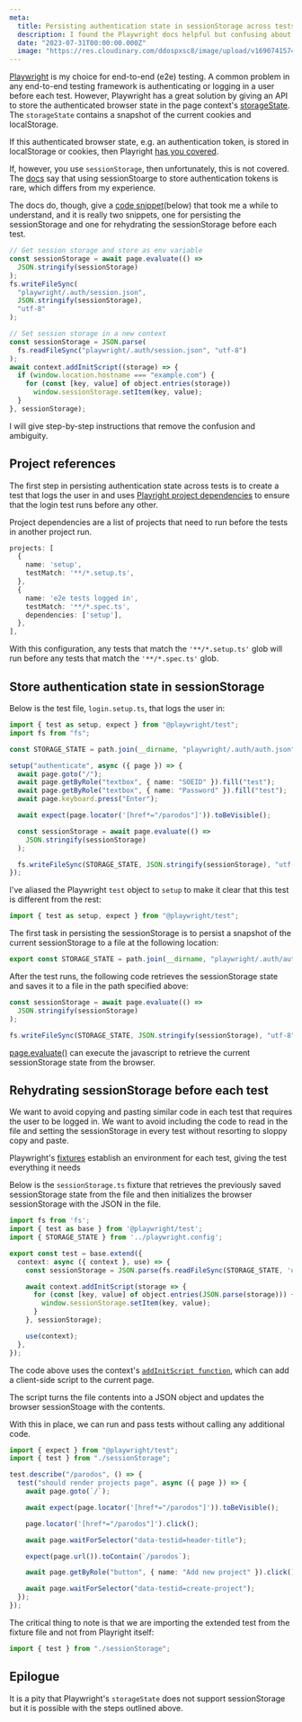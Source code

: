 ```yaml
---
meta:
  title: Persisting authentication state in sessionStorage across tests with Playwright
  description: I found the Playwright docs helpful but confusing about how to store authentication state across tests in browser sessionStorage
  date: "2023-07-31T00:00:00.000Z"
  image: "https://res.cloudinary.com/ddospxsc8/image/upload/v1690741574/playwright_iofvmm.png"
---
```


[Playwright](https://playwright.dev/) is my choice for end-to-end (e2e) testing. A common problem in any end-to-end testing framework is authenticating or logging in a user before each test. However, Playwright has a great solution by giving an API to store the authenticated browser state in the page context's [storageState](https://playwright.dev/docs/api/class-apirequestcontext#api-request-context-storage-state). The `storageState` contains a snapshot of the current cookies and localStorage.

If this authenticated browser state, e.g. an authentication token, is stored in localStorage or cookies, then Playright [has you covered](https://playwright.dev/docs/auth#core-concepts).

If, however, you use `sessionStorage`, then unfortunately, this is not covered. The [docs](https://playwright.dev/docs/auth#session-storage) say that using sessionStoarge to store authentication tokens is rare, which differs from my experience.

The docs do, though, give a [code snippet](https://playwright.dev/docs/auth#session-storage)(below) that took me a while to understand, and it is really two snippets, one for persisting the sessionStorage and one for rehydrating the sessionStorage before each test.

```ts
// Get session storage and store as env variable
const sessionStorage = await page.evaluate(() =>
  JSON.stringify(sessionStorage)
);
fs.writeFileSync(
  "playwright/.auth/session.json",
  JSON.stringify(sessionStorage),
  "utf-8"
);

// Set session storage in a new context
const sessionStorage = JSON.parse(
  fs.readFileSync("playwright/.auth/session.json", "utf-8")
);
await context.addInitScript((storage) => {
  if (window.location.hostname === "example.com") {
    for (const [key, value] of object.entries(storage))
      window.sessionStorage.setItem(key, value);
  }
}, sessionStorage);
```

I will give step-by-step instructions that remove the confusion and ambiguity.

## Project references

The first step in persisting authentication state across tests is to create a test that logs the user in and uses [Playright project dependencies](https://playwright.dev/docs/next/test-projects#dependencies) to ensure that the login test runs before any other.

Project dependencies are a list of projects that need to run before the tests in another project run.

```ts:./playwright.config.ts
projects: [
  {
    name: 'setup',
    testMatch: '**/*.setup.ts',
  },
  {
    name: 'e2e tests logged in',
    testMatch: '**/*.spec.ts',
    dependencies: ['setup'],
  },
],
```

With this configuration, any tests that match the `'**/*.setup.ts'` glob will run before any tests that match the `'**/*.spec.ts'` glob.

## Store authentication state in sessionStorage

Below is the test file, `login.setup.ts`, that logs the user in:

```ts {1,4,14-19} showLineNumbers
import { test as setup, expect } from "@playwright/test";
import fs from "fs";

const STORAGE_STATE = path.join(__dirname, "playwright/.auth/auth.json");

setup("authenticate", async ({ page }) => {
  await page.goto("/");
  await page.getByRole("textbox", { name: "SOEID" }).fill("test");
  await page.getByRole("textbox", { name: "Password" }).fill("test");
  await page.keyboard.press("Enter");

  await expect(page.locator('[href*="/parodos"]')).toBeVisible();

  const sessionStorage = await page.evaluate(() =>
    JSON.stringify(sessionStorage)
  );

  fs.writeFileSync(STORAGE_STATE, JSON.stringify(sessionStorage), "utf-8");
});
```

I've aliased the Playwright `test` object to `setup` to make it clear that this test is different from the rest:

```ts
import { test as setup, expect } from "@playwright/test";
```

The first task in persisting the sessionStorage is to persist a snapshot of the current sessionStorage to a file at the following location:

```ts
export const STORAGE_STATE = path.join(__dirname, "playwright/.auth/auth.json");
```

After the test runs, the following code retrieves the sessionStorage state and saves it to a file in the path specified above:

```ts
const sessionStorage = await page.evaluate(() =>
  JSON.stringify(sessionStorage)
);

fs.writeFileSync(STORAGE_STATE, JSON.stringify(sessionStorage), "utf-8");
```

[page.evaluate()](https://playwright.dev/docs/evaluating) can execute the javascript to retrieve the current sessionStorage state from the browser.

## Rehydrating sessionStorage before each test

We want to avoid copying and pasting similar code in each test that requires the user to be logged in. We want to avoid including the code to read in the file and setting the sessionStorage in every test without resorting to sloppy copy and paste.

Playwright's [fixtures](https://playwright.dev/docs/test-fixtures) establish an environment for each test, giving the test everything it needs

Below is the `sessionStorage.ts` fixture that retrieves the previously saved sessionStorage state from the file and then initializes the browser sessionStorage with the JSON in the file.

```ts:sessionStorage.ts
import fs from 'fs';
import { test as base } from '@playwright/test';
import { STORAGE_STATE } from '../playwright.config';

export const test = base.extend({
  context: async ({ context }, use) => {
    const sessionStorage = JSON.parse(fs.readFileSync(STORAGE_STATE, 'utf-8'));

    await context.addInitScript(storage => {
      for (const [key, value] of object.entries(JSON.parse(storage))) {
        window.sessionStorage.setItem(key, value);
      }
    }, sessionStorage);

    use(context);
  },
});
```

The code above uses the context's [`addInitScript function`](https://playwright.dev/docs/api/class-browsercontext#browser-context-add-init-script), which can add a client-side script to the current page.

The script turns the file contents into a JSON object and updates the browser sessionStoage with the contents.

With this in place, we can run and pass tests without calling any additional code.

```ts
import { expect } from "@playwright/test";
import { test } from "./sessionStorage";

test.describe("/parodos", () => {
  test("should render projects page", async ({ page }) => {
    await page.goto(`/`);

    await expect(page.locator('[href*="/parodos"]')).toBeVisible();

    page.locator('[href*="/parodos"]').click();

    await page.waitForSelector("data-testid=header-title");

    expect(page.url()).toContain(`/parodos`);

    await page.getByRole("button", { name: "Add new project" }).click();

    await page.waitForSelector("data-testid=create-project");
  });
});
```

The critical thing to note is that we are importing the extended test from the fixture file and not from Playright itself:

```ts
import { test } from "./sessionStorage";
```

## Epilogue

It is a pity that Playwright's `storageState` does not support sessionStorage but it is possible with the steps outlined above.
